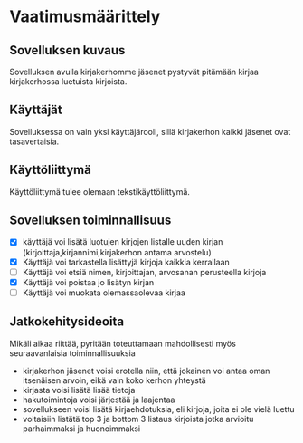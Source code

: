 # Vaatimusmäärittely

## Sovelluksen kuvaus

Sovelluksen avulla kirjakerhomme jäsenet pystyvät pitämään kirjaa kirjakerhossa luetuista kirjoista.

## Käyttäjät

Sovelluksessa on vain yksi käyttäjärooli, sillä kirjakerhon kaikki jäsenet ovat tasavertaisia.

## Käyttöliittymä

Käyttöliittymä tulee olemaan tekstikäyttöliittymä. 

## Sovelluksen toiminnallisuus

- [x] käyttäjä voi lisätä luotujen kirjojen listalle uuden kirjan (kirjoittaja,kirjannimi,kirjakerhon antama arvostelu)
- [x] Käyttäjä voi tarkastella lisättyjä kirjoja kaikkia kerrallaan
- [ ] Käyttäjä voi etsiä nimen, kirjoittajan, arvosanan perusteella kirjoja
- [x] Käyttäjä voi poistaa jo lisätyn kirjan
- [ ] Käyttäjä voi muokata olemassaolevaa kirjaa

## Jatkokehitysideoita

Mikäli aikaa riittää, pyritään toteuttamaan mahdollisesti myös seuraavanlaisia toiminnallisuuksia

- kirjakerhon jäsenet voisi erotella niin, että jokainen voi antaa oman itsenäisen arvoin, eikä vain koko kerhon yhteystä
- kirjasta voisi lisätä lisää tietoja
- hakutoimintoja voisi järjestää ja laajentaa
- sovellukseen voisi lisätä kirjaehdotuksia, eli kirjoja, joita ei ole vielä luettu
- voitaisiin listätä top 3 ja bottom 3 listaus kirjoista jotka arvioitu parhaimmaksi ja huonoimmaksi

